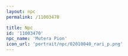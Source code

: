```yaml
---
layout: npc
permalink: /11003470

title: Npc
id: '11003470'
npc_name: 'Mutera Pion'
icon_url: 'portrait/npc/02010040_rari_p.png'
---
```

